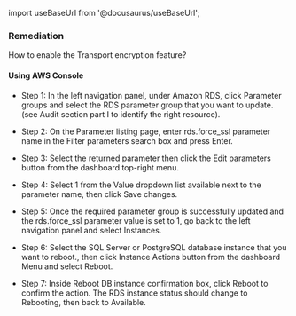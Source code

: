 import useBaseUrl from '@docusaurus/useBaseUrl';

### Remediation
How to enable the Transport encryption feature?

#### Using AWS Console

- Step 1: In the left navigation panel, under Amazon RDS, click Parameter groups and select the RDS parameter group that you want to update.
					(see Audit section part I to identify the right resource).

- Step 2: On the Parameter listing page, enter rds.force_ssl parameter name in the Filter parameters search box and press Enter.

- Step 3: Select the returned parameter then click the Edit parameters button from the dashboard top-right menu.

- Step 4: Select 1 from the Value dropdown list available next to the parameter name, then click Save changes.

- Step 5: Once the required parameter group is successfully updated and the rds.force_ssl parameter value is set to 1, go back to the left navigation panel and select Instances.

- Step 6: Select the SQL Server or PostgreSQL database instance that you want to reboot., then click Instance Actions button from the dashboard Menu and select Reboot.

- Step 7: Inside Reboot DB instance confirmation box, click Reboot to confirm the action. The RDS instance status should change to Rebooting, then back to Available.